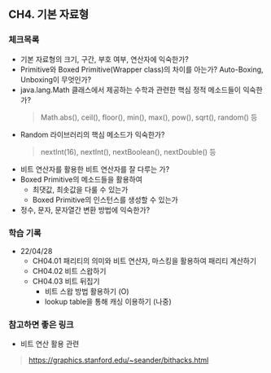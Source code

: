 
## CH4. 기본 자료형

### 체크목록
- 기본 자료형의 크기, 구간, 부호 여부, 연산자에 익숙한가?
- Primitive와 Boxed Primitive(Wrapper class)의 차이를 아는가? Auto-Boxing, Unboxing이 무엇인가?
- java.lang.Math 클래스에서 제공하는 수학과 관련한 핵심 정적 메소드들이 익숙한가?
  > Math.abs(), ceil(), floor(), min(), max(), pow(), sqrt(), random() 등 
- Random 라이브러리의 핵심 메소드가 익숙한가?
  > nextInt(16), nextInt(), nextBoolean(), nextDouble() 등
- 비트 연산자를 활용한 비트 연산자를 잘 다루는 가?
- Boxed Primitive의 메소드들을 활용하여
  - 최댓값, 최솟값을 다룰 수 있는가
  - Boxed Primitive의 인스턴스를 생성할 수 있는가
- 정수, 문자, 문자열간 변환 방법에 익숙한가? 


### 학습 기록 
- 22/04/28
   - CH04.01 패리티의 의미와 비트 연산자, 마스킹을 활용하여 패리티 계산하기
   - CH04.02 비트 스왑하기
   - CH04.03 비트 뒤집기
     - 비트 스왑 방법 활용하기 (O)
     - lookup table을 통해 캐싱 이용하기 (나중)

### 참고하면 좋은 링크

- 비트 연산 활용 관련
> https://graphics.stanford.edu/~seander/bithacks.html
